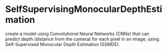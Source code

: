 # SelfSupervisingMonocularDepthEstimation
create a model using Convolutional Neural Networks (CNNs) that can predict depth (distance from the camera) for each pixel in an image, using Self-Supervised Monocular Depth Estimation (SSMDE).
